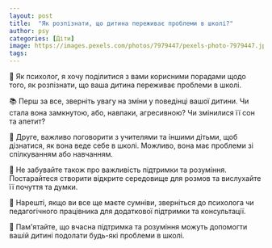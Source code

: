 ```yaml
---
layout: post
title:  "Як розпізнати, що дитина переживає проблеми в школі?"
author: psy
categories: [Діти]
image: https://images.pexels.com/photos/7979447/pexels-photo-7979447.jpeg?auto=compress&cs=tinysrgb&fit=crop&h=627&w=1200
tags: 
---
```


🧠 Як психолог, я хочу поділитися з вами корисними порадами щодо того, як розпізнати, що ваша дитина переживає проблеми в школі. 

📚 Перш за все, зверніть увагу на зміни у поведінці вашої дитини. Чи стала вона замкнутою, або, навпаки, агресивною? Чи змінилися її сон та апетит? 

📝 Друге, важливо поговорити з учителями та іншими дітьми, щоб дізнатися, як вона веде себе в школі. Можливо, вона має проблеми зі спілкуванням або навчанням. 

🤝 Не забувайте також про важливість підтримки та розуміння. Постарайтеся створити відкрите середовище для розмов та вислухайте її почуття та думки. 

💬 Нарешті, якщо ви все ще маєте сумніви, зверніться до психолога чи педагогічного працівника для додаткової підтримки та консультації. 

🌟 Пам'ятайте, що вчасна підтримка та розуміння можуть допомогти вашій дитині подолати будь-які проблеми в школі.


